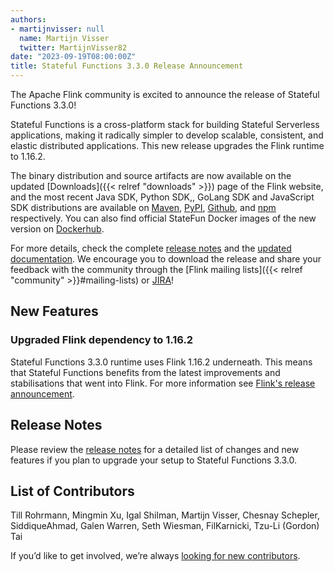 ```yaml
---
authors:
- martijnvisser: null
  name: Martijn Visser
  twitter: MartijnVisser82
date: "2023-09-19T08:00:00Z"
title: Stateful Functions 3.3.0 Release Announcement
---
```


The Apache Flink community is excited to announce the release of Stateful Functions 3.3.0! 

Stateful Functions is a cross-platform stack for building Stateful Serverless applications, making it radically simpler to develop scalable, consistent, and elastic distributed applications.
This new release upgrades the Flink runtime to 1.16.2.

The binary distribution and source artifacts are now available on the updated [Downloads]({{< relref "downloads" >}})
page of the Flink website, and the most recent Java SDK, Python SDK,, GoLang SDK and JavaScript SDK distributions are available on [Maven](https://search.maven.org/artifact/org.apache.flink/statefun-sdk-java/3.3.0/jar), [PyPI](https://pypi.org/project/apache-flink-statefun/), [Github](https://github.com/apache/flink-statefun/tree/statefun-sdk-go/v3.3.0), and [npm](https://www.npmjs.com/package/apache-flink-statefun) respectively.
You can also find official StateFun Docker images of the new version on [Dockerhub](https://hub.docker.com/r/apache/flink-statefun).

For more details, check the complete [release notes](https://issues.apache.org/jira/secure/ReleaseNote.jspa?projectId=12315522&version=12351276)
and the [updated documentation](https://nightlies.apache.org/flink/flink-statefun-docs-release-3.3/).
We encourage you to download the release and share your feedback with the community through the [Flink mailing lists]({{< relref "community" >}}#mailing-lists)
or [JIRA](https://issues.apache.org/jira/browse/FLINK)!

## New Features

### Upgraded Flink dependency to 1.16.2

Stateful Functions 3.3.0 runtime uses Flink 1.16.2 underneath.
This means that Stateful Functions benefits from the latest improvements and stabilisations that went into Flink.
For more information see [Flink's release announcement](https://flink.apache.org/2023/05/25/apache-flink-1.16.2-release-announcement/).

## Release Notes

Please review the [release notes](https://issues.apache.org/jira/secure/ReleaseNote.jspa?projectId=12315522&version=12351276)
for a detailed list of changes and new features if you plan to upgrade your setup to Stateful Functions 3.3.0.

## List of Contributors

Till Rohrmann, Mingmin Xu, Igal Shilman, Martijn Visser, Chesnay Schepler, SiddiqueAhmad, Galen Warren, Seth Wiesman, FilKarnicki, Tzu-Li (Gordon) Tai

If you’d like to get involved, we’re always [looking for new contributors](https://github.com/apache/flink-statefun#contributing).

